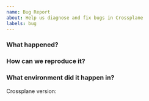 ```yaml
---
name: Bug Report
about: Help us diagnose and fix bugs in Crossplane
labels: bug
---
```

<!--
Thank you for helping to improve Crossplane!

Please be sure to search for open issues before raising a new one. We use issues
for bug reports and feature requests. Please find us at https://slack.crossplane.io
for questions, support, and discussion.
-->

### What happened?
<!--
Please let us know what behaviour you expected and how Crossplane diverged from
that behaviour.
-->


### How can we reproduce it?
<!--
Help us to reproduce your bug as succinctly and precisely as possible. Artifacts
such as example manifests or a script that triggers the issue are highly
appreciated!
-->

### What environment did it happen in?
Crossplane version:

<!--
Include at least the version or commit of Crossplane you were running. Consider
also including your:

* Cloud provider or hardware configuration
* Kubernetes version (use `kubectl version`)
* Kubernetes distribution (e.g. Tectonic, GKE, OpenShift)
* OS (e.g. from /etc/os-release)
* Kernel (e.g. `uname -a`)
-->
